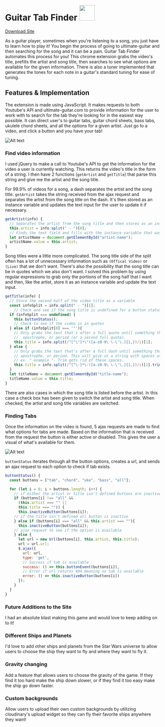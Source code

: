 # Guitar Tab Finder <img src="http://res.cloudinary.com/dfmvfna21/image/upload/v1480552250/icon48_zluiyo.png" width="50px" height="50px" />

[Download Site](https://tyler7771.github.io/NeverTellMeTheOdds/)

As a guitar player, sometimes when you're listening to a song, you just have to learn how to play it! You begin the process of going to ultimate-guitar and then searching for the song and it can be a pain. Guitar Tab Finder automates this process for you! This chrome extension grabs the video's title, prefills the artist and song title, then searches to see what options are available for the given information. There is also a tuner implemented that generates the tones for each note in a guitar's standard tuning for ease of tuning.

## Features & Implementation

The extension is made using JavaScript. It makes requests to both Youtube's API and ultimate-guitar.com to provide information for the user to work with to search for the tab they're looking for in the easiest way possible. It can direct user's to guitar tabs, guitar chord sheets, bass tabs, ukulele chord sheets, and all the options for a given artist. Just go to a video, and click a button and you have your tab!

![Alt text](http://res.cloudinary.com/dfmvfna21/image/upload/v1480577641/exampleGif_pbhfsu.gif)

### Find video information

I used jQuery to make a call to Youtube's API to get the information for the video a user is currently watching. This returns the video's title in the form of a string. I then have 2 functions (`getArtist` and `getTitle`) that parse this string and give me the artist and the song title.

For 99.9% of videos for a song, a dash separates the artist and the song title. `getArtist` takes the string received from the ajax request and separates the artist from the song title on the dash. It's then stored as an instance variable and updates the text input for the user to update it if necessary.

```js
getArtist(info) {
  // Separates the artist from the song title and then stores as an instance variable.
  this.artist = info.split(" - ")[0];
  // Finds the text field and fills with the instance variable that was just stored.
  let artistName = document.getElementById("artist-name");
  artistName.value = this.artist;
}
```

Song titles were a little more complicated. The song title side of the split often has a lot of unnecessary information such as `(Offical Video)` or `(Live)` that we don't want. There's also the possibility that the song title can be in quotes which we also don't want. I solved this problem by using regular expressions to grab only the portions of the song half that I want and then, like the artist, store it as an instance variable and update the text input.

```js
getTitle(info) {
  // Store the second half of the video title as a variable
  const infoSplit = info.split(" - ")[1];
    // Check and see if the song title is undefined for a button status check
  if (infoSplit === undefined) {
    this.buttonStatus();
    // Check to see if the video is in quotes
  } else if (infoSplit[0] === '"'){
    // Only grabs the text that's after a full quote until something that's not a letter, number, space,
    //  apostrophe, or period (or a second full quote).
    this.title = info.split(/^[^\"]*\"([a-z0-9\ \-\'\.]{1,})/i)[1];
  } else {
    // Only grabs the text that's after a full dash until something that's not a letter, number, space,
    // apostrophe, or period. This will give us a string with spaces at the beginning and the end
    // ex. " example ". Trim gets rid of these spaces.
    this.title = info.split(/^[^\-]*\-([a-z0-9\ \-\'\.]{1,})/i)[1].trim();
  }
  let titleName = document.getElementById("title-name");
  titleName.value = this.title;
}
```

There are also cases in which the song title is listed before the artist. In this case a check box has been given to switch the artist and song title. When checked, the artist and song title variables are switched.

### Finding Tabs

Once the information on the video is found, 5 ajax requests are made to find what options for tabs are made. Based on the information that is received from the request the button is either active or disabled. This gives the user a visual of what's available for them.

![Alt text](http://res.cloudinary.com/dfmvfna21/image/upload/v1480566118/Screen_Shot_2016-11-30_at_8.20.40_PM_snfad3.png)

`buttonStatus` iterates through all the button options, creates a url, and sends an ajax request to each option to check if tab exists.

```js
buttonStatus() {
  const buttons = ["tab", "chord", "uke", "bass", "all"];

  for (let i = 0; i < buttons.length; i++) {
    // if either the artist or title isn't defined buttons are inactive
    if (buttons[i] !== "all" &&
      (this.artist === "" ||
      this.title === "")) {
      this.inactiveButton(buttons[i]);
    // if the title isn't defined all button is inactive
    } else if (buttons[i] === "all" && this.artist === ""){
      this.inactiveButton(buttons[i]);
    // ajax request to see if the option is available
    } else {
      let url = new Url(buttons[i], this.artist, this.title);
      url = url.url;
      $.ajax({
        url: url,
        type: 'get',
        // Success if tab is available
        success: () => this.buttonEvent(buttons[i]),
        // Error if url returns 404 meaning no tab is available
        error: () => this.inactiveButton(buttons[i])
      });
    }
  }
}
```

### Future Additions to the Site

I had an absolute blast making this game and would love to keep adding on to it!

### Different Ships and Planets

I'd love to add other ships and planets from the Star Wars universe to allow users to choose the ship they want to fly and where they want to fly it.

### Gravity changing

Add a feature that allows users to choose the gravity of the game. If they find it too hard make the ship down slower, or if they find it too easy make the ship go down faster.

### Custom backgrounds

Allow users to upload their own custom backgrounds by utilizing cloudinary's upload widget so they can fly their favorite ships anywhere they want!
